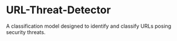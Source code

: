 # URL-Threat-Detector
 A classification model designed to identify and classify URLs posing security threats.
